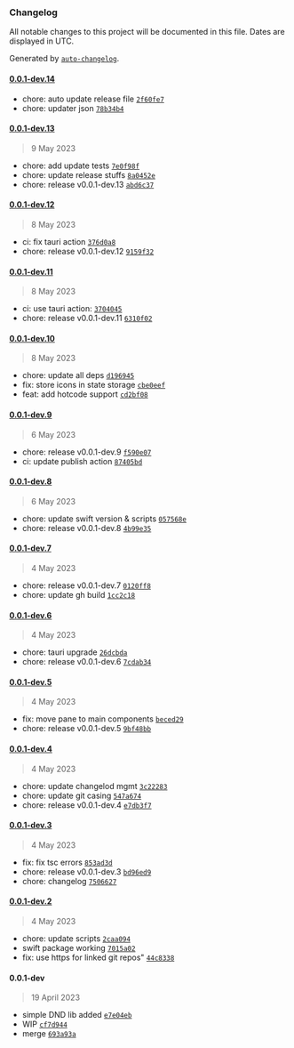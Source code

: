 ### Changelog

All notable changes to this project will be documented in this file. Dates are displayed in UTC.

Generated by [`auto-changelog`](https://github.com/CookPete/auto-changelog).

#### [0.0.1-dev.14](https://github.com/billyjacoby/browsernaut/compare/0.0.1-dev.13...0.0.1-dev.14)

- chore: auto update release file [`2f60fe7`](https://github.com/billyjacoby/browsernaut/commit/2f60fe717ed859bcd58ba7ff0b110586b121689c)
- chore: updater json [`78b34b4`](https://github.com/billyjacoby/browsernaut/commit/78b34b4c86ab25ec894a55f527376dded6b44a3d)

#### [0.0.1-dev.13](https://github.com/billyjacoby/browsernaut/compare/0.0.1-dev.12...0.0.1-dev.13)

> 9 May 2023

- chore: add update tests [`7e0f98f`](https://github.com/billyjacoby/browsernaut/commit/7e0f98fba3d7af0cb27edea3c59eba6e86f40e41)
- chore: update release stuffs [`8a0452e`](https://github.com/billyjacoby/browsernaut/commit/8a0452ee9300430ae2abcd7997f24659f7de3fbe)
- chore: release v0.0.1-dev.13 [`abd6c37`](https://github.com/billyjacoby/browsernaut/commit/abd6c378ba1ba83e62143a9bf3afd140155cd4fa)

#### [0.0.1-dev.12](https://github.com/billyjacoby/browsernaut/compare/0.0.1-dev.11...0.0.1-dev.12)

> 8 May 2023

- ci: fix tauri action [`376d0a8`](https://github.com/billyjacoby/browsernaut/commit/376d0a883daa64a4cdd6b959661e471924e026d3)
- chore: release v0.0.1-dev.12 [`9159f32`](https://github.com/billyjacoby/browsernaut/commit/9159f32c4858708a8bb3a79c085eeb5e40236793)

#### [0.0.1-dev.11](https://github.com/billyjacoby/browsernaut/compare/0.0.1-dev.10...0.0.1-dev.11)

> 8 May 2023

- ci: use tauri action: [`3704045`](https://github.com/billyjacoby/browsernaut/commit/370404573353ec0509f89f15cff69a948c8de426)
- chore: release v0.0.1-dev.11 [`6310f02`](https://github.com/billyjacoby/browsernaut/commit/6310f02107c16f5780fcaa17b13f67fe35ee2d4b)

#### [0.0.1-dev.10](https://github.com/billyjacoby/browsernaut/compare/0.0.1-dev.9...0.0.1-dev.10)

> 8 May 2023

- chore: update all deps [`d196945`](https://github.com/billyjacoby/browsernaut/commit/d19694587862b48ffd8142d3973b9cda551af395)
- fix: store icons in state storage [`cbe0eef`](https://github.com/billyjacoby/browsernaut/commit/cbe0eef929728ad7654c709f5559e07d5aba3baa)
- feat: add hotcode support [`cd2bf08`](https://github.com/billyjacoby/browsernaut/commit/cd2bf0869107b69da0a005c7b31b94a3406c0181)

#### [0.0.1-dev.9](https://github.com/billyjacoby/browsernaut/compare/0.0.1-dev.8...0.0.1-dev.9)

> 6 May 2023

- chore: release v0.0.1-dev.9 [`f590e07`](https://github.com/billyjacoby/browsernaut/commit/f590e0716f65580a2b963f929eefba2a2567e978)
- ci: update publish action [`87405bd`](https://github.com/billyjacoby/browsernaut/commit/87405bd08a225517d942f1a74df07bb8c78f44a9)

#### [0.0.1-dev.8](https://github.com/billyjacoby/browsernaut/compare/0.0.1-dev.7...0.0.1-dev.8)

> 6 May 2023

- chore: update swift version & scripts [`057568e`](https://github.com/billyjacoby/browsernaut/commit/057568e60772975d26924db177d9d98ac1b981ae)
- chore: release v0.0.1-dev.8 [`4b99e35`](https://github.com/billyjacoby/browsernaut/commit/4b99e35ab7ea622413e573feaea7e13a6a80546e)

#### [0.0.1-dev.7](https://github.com/billyjacoby/browsernaut/compare/0.0.1-dev.6...0.0.1-dev.7)

> 4 May 2023

- chore: release v0.0.1-dev.7 [`0120ff8`](https://github.com/billyjacoby/browsernaut/commit/0120ff811c8eaf07ea76ba3444f8af3ded2d617a)
- chore: update gh build [`1cc2c18`](https://github.com/billyjacoby/browsernaut/commit/1cc2c18171598e403327041793cefae3a52fdb0a)

#### [0.0.1-dev.6](https://github.com/billyjacoby/browsernaut/compare/0.0.1-dev.5...0.0.1-dev.6)

> 4 May 2023

- chore: tauri upgrade [`26dcbda`](https://github.com/billyjacoby/browsernaut/commit/26dcbda87b53d7fd45ba0b5040b8da772f8eb6f7)
- chore: release v0.0.1-dev.6 [`7cdab34`](https://github.com/billyjacoby/browsernaut/commit/7cdab34373fbedcaaa7fdeabc70077a139505c6a)

#### [0.0.1-dev.5](https://github.com/billyjacoby/browsernaut/compare/0.0.1-dev.4...0.0.1-dev.5)

> 4 May 2023

- fix: move pane to main components [`beced29`](https://github.com/billyjacoby/browsernaut/commit/beced29d337612e867a9a12198db2f1e3333b19f)
- chore: release v0.0.1-dev.5 [`9bf48bb`](https://github.com/billyjacoby/browsernaut/commit/9bf48bbc9285ae17ae0e39303dec6a629b1c5489)

#### [0.0.1-dev.4](https://github.com/billyjacoby/browsernaut/compare/0.0.1-dev.3...0.0.1-dev.4)

> 4 May 2023

- chore: update changelod mgmt [`3c22283`](https://github.com/billyjacoby/browsernaut/commit/3c2228367704a10459fdf31b822f0d3cc10c10af)
- chore: update git casing [`547a674`](https://github.com/billyjacoby/browsernaut/commit/547a674c42087be46ca54195229b8ed933e3acdd)
- chore: release v0.0.1-dev.4 [`e7db3f7`](https://github.com/billyjacoby/browsernaut/commit/e7db3f715e01a403403f672a1d8c7b6dc61e5f5e)

#### [0.0.1-dev.3](https://github.com/billyjacoby/browsernaut/compare/0.0.1-dev.2...0.0.1-dev.3)

> 4 May 2023

- fix: fix tsc errors [`853ad3d`](https://github.com/billyjacoby/browsernaut/commit/853ad3da631ffb7c56d0fbebc27210af17735e14)
- chore: release v0.0.1-dev.3 [`bd96ed9`](https://github.com/billyjacoby/browsernaut/commit/bd96ed9087d70ba6c6e5b1cc68ab1379a4f84806)
- chore: changelog [`7506627`](https://github.com/billyjacoby/browsernaut/commit/75066272e50e602d75c1e447c74b4df9225629d2)

#### [0.0.1-dev.2](https://github.com/billyjacoby/browsernaut/compare/0.0.1-dev...0.0.1-dev.2)

> 4 May 2023

- chore: update scripts [`2caa094`](https://github.com/billyjacoby/browsernaut/commit/2caa09495a4a558b534ee04e0f454f1562a835fb)
- swift package working [`7015a02`](https://github.com/billyjacoby/browsernaut/commit/7015a023f0fb721f9a357bbff6ea997dce600153)
- fix: use https for linked git repos" [`44c8338`](https://github.com/billyjacoby/browsernaut/commit/44c8338519fe69dba48245b23ceda7a5b15090b3)

#### 0.0.1-dev

> 19 April 2023

- simple DND lib added [`e7e04eb`](https://github.com/billyjacoby/browsernaut/commit/e7e04eb1afb43ff6a4333cf0df8b4933d0f056f2)
- WIP [`cf7d944`](https://github.com/billyjacoby/browsernaut/commit/cf7d944ef9458b6eaa5698b303f4cc096d0cf059)
- merge [`693a93a`](https://github.com/billyjacoby/browsernaut/commit/693a93ac3315a0f79033df65686768cba47a7524)
